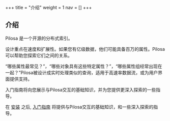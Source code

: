 +++
title = "介绍"
weight = 1
nav = []
+++


## 介绍


Pilosa 是一个开源的分布式索引。

[//]: # (TODO insert a graphic here?)

设计重点在速度和扩展性。如果您有亿级数据，他们可能具备百万的属性。Pilosa可以帮助您探索它们之间的关系。

“哪些属性最常见？”，“哪些对象具有这些特定属性？”，“哪些属性组经常出现在一起？”Pilosa被设计成实时处理类似的查询，适用于高速率数据流，或为用户界面提供支持。

入门指南将向您展示与Pilosa交互的基础知识，并为您提供更深入探索的一些指导。

在 [安装](installation.md) 之后, [入门指南](getting-started.md) 将提供与Pilosa交互的基础知识，和一些深入探索的指导。
